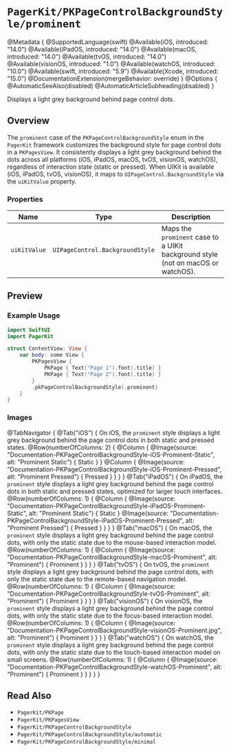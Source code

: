# ``PagerKit/PKPageControlBackgroundStyle/prominent``

@Metadata {
    @SupportedLanguage(swift)
    @Available(iOS, introduced: "14.0")
    @Available(iPadOS, introduced: "14.0")
    @Available(macOS, introduced: "14.0")
    @Available(tvOS, introduced: "14.0")
    @Available(visionOS, introduced: "1.0")
    @Available(watchOS, introduced: "10.0")
    @Available(swift, introduced: "5.9")
    @Available(Xcode, introduced: "15.0")
    @DocumentationExtension(mergeBehavior: override)
}
@Options {
    @AutomaticSeeAlso(disabled)
    @AutomaticArticleSubheading(disabled)
}

Displays a light grey background behind page control dots.

## Overview

The `prominent` case of the `PKPageControlBackgroundStyle` enum in the `PagerKit` framework customizes the background style for page control dots in a `PKPagesView`. It consistently displays a light grey background behind the dots across all platforms (iOS, iPadOS, macOS, tvOS, visionOS, watchOS), regardless of interaction state (static or pressed). When UIKit is available (iOS, iPadOS, tvOS, visionOS), it maps to `UIPageControl.BackgroundStyle` via the `uiKitValue` property.

### Properties
| Name | Type | Description |
|------|------|-------------|
| `uiKitValue` | `UIPageControl.BackgroundStyle` | Maps the `prominent` case to a UIKit background style (not on macOS or watchOS). |

## Preview

### Example Usage
```swift
import SwiftUI
import PagerKit

struct ContentView: View {
    var body: some View {
        PKPagesView {
            PKPage { Text("Page 1").font(.title) }
            PKPage { Text("Page 2").font(.title) }
        }
        .pkPageControlBackgroundStyle(.prominent)
    }
}
```

### Images

@TabNavigator {
    @Tab("iOS") {
        On iOS, the `prominent` style displays a light grey background behind the page control dots in both static and pressed states.
        @Row(numberOfColumns: 2) {
            @Column {
                @Image(source: "Documentation-PKPageControlBackgroundStyle-iOS-Prominent-Static", alt: "Prominent Static") {
                    Static
                }
            }
            @Column {
                @Image(source: "Documentation-PKPageControlBackgroundStyle-iOS-Prominent-Pressed", alt: "Prominent Pressed") {
                    Pressed
                }
            }
        }
    }
    @Tab("iPadOS") {
        On iPadOS, the `prominent` style displays a light grey background behind the page control dots in both static and pressed states, optimized for larger touch interfaces.
        @Row(numberOfColumns: 1) {
            @Column {
                @Image(source: "Documentation-PKPageControlBackgroundStyle-iPadOS-Prominent-Static", alt: "Prominent Static") {
                    Static
                }
                @Image(source: "Documentation-PKPageControlBackgroundStyle-iPadOS-Prominent-Pressed", alt: "Prominent Pressed") {
                    Pressed
                }
            }
        }
    }
    @Tab("macOS") {
        On macOS, the `prominent` style displays a light grey background behind the page control dots, with only the static state due to the mouse-based interaction model.
        @Row(numberOfColumns: 1) {
            @Column {
                @Image(source: "Documentation-PKPageControlBackgroundStyle-macOS-Prominent", alt: "Prominent") {
                    Prominent
                }
            }
        }
    }
    @Tab("tvOS") {
        On tvOS, the `prominent` style displays a light grey background behind the page control dots, with only the static state due to the remote-based navigation model.
        @Row(numberOfColumns: 1) {
            @Column {
                @Image(source: "Documentation-PKPageControlBackgroundStyle-tvOS-Prominent", alt: "Prominent") {
                    Prominent
                }
            }
        }
    }
    @Tab("visionOS") {
        On visionOS, the `prominent` style displays a light grey background behind the page control dots, with only the static state due to the focus-based interaction model.
        @Row(numberOfColumns: 1) {
            @Column {
                @Image(source: "Documentation-PKPageControlBackgroundStyle-visionOS-Prominent.jpg", alt: "Prominent") {
                    Prominent
                }
            }
        }
    }
    @Tab("watchOS") {
        On watchOS, the `prominent` style displays a light grey background behind the page control dots, with only the static state due to the touch-based interaction model on small screens.
        @Row(numberOfColumns: 1) {
            @Column {
                @Image(source: "Documentation-PKPageControlBackgroundStyle-watchOS-Prominent", alt: "Prominent") {
                    Prominent
                }
            }
        }
    }
}

## Read Also
- ``PagerKit/PKPage``
- ``PagerKit/PKPagesView``
- ``PagerKit/PKPageControlBackgroundStyle``
- ``PagerKit/PKPageControlBackgroundStyle/automatic``
- ``PagerKit/PKPageControlBackgroundStyle/minimal``
